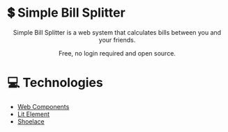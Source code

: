 # 💲 Simple Bill Splitter

<p align="center">Simple Bill Splitter is a web system that calculates bills between you and your friends.</p>
<p align="center">Free, no login required and open source.</p>

# 💻 Technologies

- [Web Components](https://developer.mozilla.org/en-US/docs/Web/API/Web_components)
- [Lit Element](https://lit.dev/)
- [Shoelace](https://shoelace.style/)
